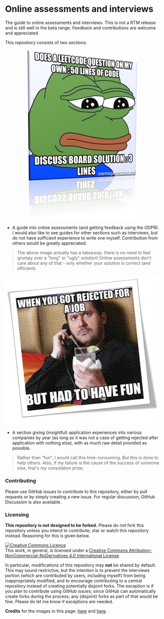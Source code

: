 # Online assessments and interviews
The guide to online assessments and interviews. This is not a RTM release and is still well in the beta range. Feedback and contributions are welcome and appreciated. 

This repository consists of two sections:
<!-- https://gist.github.com/DavidWells/7d2e0e1bc78f4ac59a123ddf8b74932d -->
<p align="center">
  <img src="media/readme2.png">
</p>

* A guide into online assessments (and getting feedback using the GDPR). I would also like to see guides for other sections such as interviews, but do not have sufficient experience to write one myself. Contribution from others would be greatly appreciated. 

> The above image actually has a takeaway: there is no need to feel grumpy over a "long" or "ugly" solution! Online assessments don't care about any of that - only whether your solution is correct (and efficient). 

<p align="center">
  <img src="media/readme1.png">
</p>

* A section giving (insightful) application experiences into various companies by year (as long as it was not a case of getting rejected after application with nothing else), with as much raw detail provided as possible. 

> Rather than "fun", I would call this time-consuming. But this is done to help others. Also, if my failure is the cause of the success of someone else, that's my consolation prize. 
### Contributing

Please use GitHub issues to contribute to this repository, either by pull requests or by simply creating a new issue. For regular discussion, GitHub Discussion is also available. 

### Licensing

**This repository is _not_ designed to be forked.** Please do not fork this repository unless you intend to contribute; star or watch this repository instead. Reasoning for this is given below. 

<a rel="license" href="http://creativecommons.org/licenses/by-nc-nd/4.0/"><img alt="Creative Commons Licence" style="border-width:0" src="https://i.creativecommons.org/l/by-nc-nd/4.0/88x31.png" /></a><br />This work, in general, is licensed under a <a rel="license" href="http://creativecommons.org/licenses/by-nc-nd/4.0/">Creative Commons Attribution-NonCommercial-NoDerivatives 4.0 International License</a>.

In particular, modifications of this repository may **not** be shared by default. This may sound restrictive, but the intention is to prevent the interviews portion (which are contributed by users, including myself) from being inappropriately modified, and to encourage contributing to a central repository instead of creating potentially disjoint forks. The exception is if you plan to contribute using GitHub issues; since GitHub can automatically create forks during the process, any (disjoint) forks as part of that would be fine. Please do let me know if exceptions are needed. 

**Credits** for the images in this page: [here](https://memegenerator.net/instance/68818083/sad-pepe-does-a-leetcode-question-on-my-own-50-lines-of-code-discuss-board-solution-3-lines) and [here](https://www.memecreator.org/meme/when-you-got-rejected-for-a-job-but-had-to-have-fun/).
